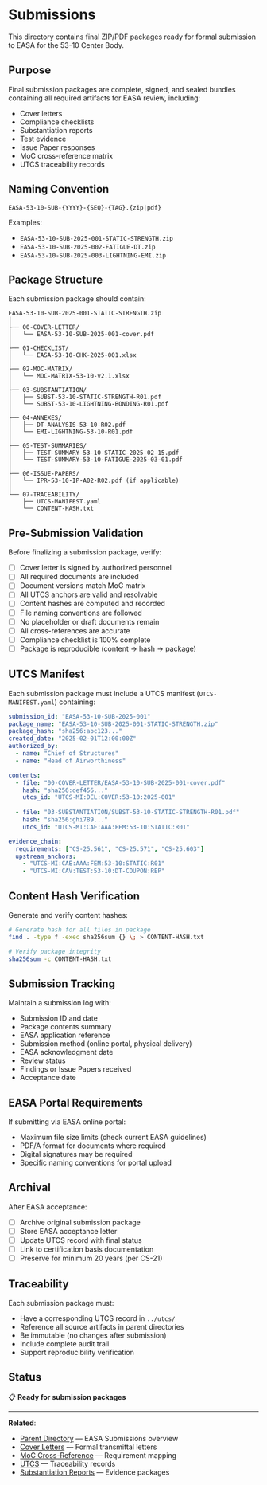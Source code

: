 # Submissions

This directory contains final ZIP/PDF packages ready for formal submission to EASA for the 53-10 Center Body.

## Purpose

Final submission packages are complete, signed, and sealed bundles containing all required artifacts for EASA review, including:
- Cover letters
- Compliance checklists
- Substantiation reports
- Test evidence
- Issue Paper responses
- MoC cross-reference matrix
- UTCS traceability records

## Naming Convention

```
EASA-53-10-SUB-{YYYY}-{SEQ}-{TAG}.{zip|pdf}
```

Examples:
- `EASA-53-10-SUB-2025-001-STATIC-STRENGTH.zip`
- `EASA-53-10-SUB-2025-002-FATIGUE-DT.zip`
- `EASA-53-10-SUB-2025-003-LIGHTNING-EMI.zip`

## Package Structure

Each submission package should contain:

```
EASA-53-10-SUB-2025-001-STATIC-STRENGTH.zip
│
├── 00-COVER-LETTER/
│   └── EASA-53-10-SUB-2025-001-cover.pdf
│
├── 01-CHECKLIST/
│   └── EASA-53-10-CHK-2025-001.xlsx
│
├── 02-MOC-MATRIX/
│   └── MOC-MATRIX-53-10-v2.1.xlsx
│
├── 03-SUBSTANTIATION/
│   ├── SUBST-53-10-STATIC-STRENGTH-R01.pdf
│   └── SUBST-53-10-LIGHTNING-BONDING-R01.pdf
│
├── 04-ANNEXES/
│   ├── DT-ANALYSIS-53-10-R02.pdf
│   └── EMI-LIGHTNING-53-10-R01.pdf
│
├── 05-TEST-SUMMARIES/
│   ├── TEST-SUMMARY-53-10-STATIC-2025-02-15.pdf
│   └── TEST-SUMMARY-53-10-FATIGUE-2025-03-01.pdf
│
├── 06-ISSUE-PAPERS/
│   └── IPR-53-10-IP-A02-R02.pdf (if applicable)
│
└── 07-TRACEABILITY/
    ├── UTCS-MANIFEST.yaml
    └── CONTENT-HASH.txt
```

## Pre-Submission Validation

Before finalizing a submission package, verify:

- [ ] Cover letter is signed by authorized personnel
- [ ] All required documents are included
- [ ] Document versions match MoC matrix
- [ ] All UTCS anchors are valid and resolvable
- [ ] Content hashes are computed and recorded
- [ ] File naming conventions are followed
- [ ] No placeholder or draft documents remain
- [ ] All cross-references are accurate
- [ ] Compliance checklist is 100% complete
- [ ] Package is reproducible (content → hash → package)

## UTCS Manifest

Each submission package must include a UTCS manifest (`UTCS-MANIFEST.yaml`) containing:

```yaml
submission_id: "EASA-53-10-SUB-2025-001"
package_name: "EASA-53-10-SUB-2025-001-STATIC-STRENGTH.zip"
package_hash: "sha256:abc123..."
created_date: "2025-02-01T12:00:00Z"
authorized_by:
  - name: "Chief of Structures"
  - name: "Head of Airworthiness"

contents:
  - file: "00-COVER-LETTER/EASA-53-10-SUB-2025-001-cover.pdf"
    hash: "sha256:def456..."
    utcs_id: "UTCS-MI:DEL:COVER:53-10:2025-001"
  
  - file: "03-SUBSTANTIATION/SUBST-53-10-STATIC-STRENGTH-R01.pdf"
    hash: "sha256:ghi789..."
    utcs_id: "UTCS-MI:CAE:AAA:FEM:53-10:STATIC:R01"

evidence_chain:
  requirements: ["CS-25.561", "CS-25.571", "CS-25.603"]
  upstream_anchors:
    - "UTCS-MI:CAE:AAA:FEM:53-10:STATIC:R01"
    - "UTCS-MI:CAV:TEST:53-10:DT-COUPON:REP"
```

## Content Hash Verification

Generate and verify content hashes:

```bash
# Generate hash for all files in package
find . -type f -exec sha256sum {} \; > CONTENT-HASH.txt

# Verify package integrity
sha256sum -c CONTENT-HASH.txt
```

## Submission Tracking

Maintain a submission log with:
- Submission ID and date
- Package contents summary
- EASA application reference
- Submission method (online portal, physical delivery)
- EASA acknowledgment date
- Review status
- Findings or Issue Papers received
- Acceptance date

## EASA Portal Requirements

If submitting via EASA online portal:
- Maximum file size limits (check current EASA guidelines)
- PDF/A format for documents where required
- Digital signatures may be required
- Specific naming conventions for portal upload

## Archival

After EASA acceptance:
- [ ] Archive original submission package
- [ ] Store EASA acceptance letter
- [ ] Update UTCS record with final status
- [ ] Link to certification basis documentation
- [ ] Preserve for minimum 20 years (per CS-21)

## Traceability

Each submission package must:
- Have a corresponding UTCS record in `../utcs/`
- Reference all source artifacts in parent directories
- Be immutable (no changes after submission)
- Include complete audit trail
- Support reproducibility verification

## Status

📋 **Ready for submission packages**

---

**Related**:
- [Parent Directory](../) — EASA Submissions overview
- [Cover Letters](../cover-letters/) — Formal transmittal letters
- [MoC Cross-Reference](../moc-cross-reference/) — Requirement mapping
- [UTCS](../utcs/) — Traceability records
- [Substantiation Reports](../substantiation-reports/) — Evidence packages
